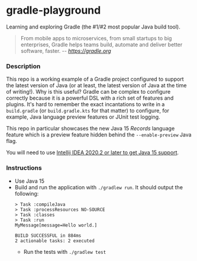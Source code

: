# gradle-playground

Learning and exploring Gradle (the #1/#2 most popular Java build tool).

> From mobile apps to microservices, from small startups to big enterprises, Gradle helps teams build, automate and
> deliver better software, faster.
> -- <cite>https://gradle.org</cite>


### Description

This repo is a working example of a Gradle project configured to support the latest version of Java (or at least, the
latest version of Java at the time of writing!). Why is this useful? Gradle can be complex to configure correctly
because it is a powerful DSL with a rich set of features and plugins. It's hard to remember the exact incantations to
write in a `build.gradle` (or `build.gradle.kts` for that matter) to configure, for example, Java language preview
features or JUnit test logging.

This repo in particular showcases the new Java 15 _Records_ language feature which is a preview feature hidden behind
the `--enable-preview` Java flag.

You will need to use [Intellij IDEA 2020.2 or later to get Java 15 support](https://blog.jetbrains.com/idea/2020/09/java-15-and-intellij-idea/).

### Instructions

* Use Java 15
* Build and run the application with `./gradlew run`. It should output the following:
    ```
    > Task :compileJava
    > Task :processResources NO-SOURCE
    > Task :classes
    > Task :run
    MyMessage[message=Hello world.]
    
    BUILD SUCCESSFUL in 884ms
    2 actionable tasks: 2 executed
    ```
  * Run the tests with `./gradlew test`
